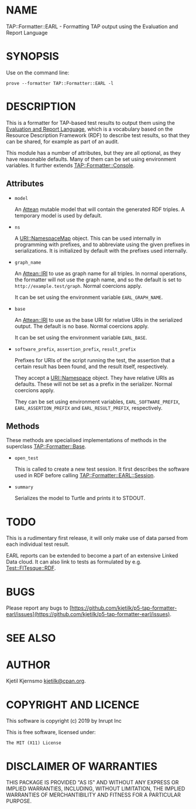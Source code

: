# NAME

TAP::Formatter::EARL - Formatting TAP output using the Evaluation and Report Language

# SYNOPSIS

Use on the command line:

    prove --formatter TAP::Formatter::EARL -l

# DESCRIPTION

This is a formatter for TAP-based test results to output them using
the [Evaluation and Report
Language](https://www.w3.org/TR/EARL10-Guide/), which is a vocabulary
based on the Resource Description Framework (RDF) to describe test
results, so that they can be shared, for example as part of an audit.

This module has a number of attributes, but they are all optional, as
they have reasonable defaults. Many of them can be set using
environment variables. It further extends [TAP::Formatter::Console](https://metacpan.org/pod/TAP::Formatter::Console).

## Attributes

- `model`

    An [Attean](https://metacpan.org/pod/Attean) mutable model that will contain the generated RDF
    triples. A temporary model is used by default.

- `ns`

    A [URI::NamespaceMap](https://metacpan.org/pod/URI::NamespaceMap) object. This can be used internally in
    programming with prefixes, and to abbreviate using the given prefixes
    in serializations. It is initialized by default with the prefixes used
    internally.

- `graph_name`

    An [Attean::IRI](https://metacpan.org/pod/Attean::IRI) to use as graph name for all triples. In normal
    operations, the formatter will not use the graph name, and so the
    default is set to `http://example.test/graph`. Normal coercions
    apply.

    It can be set using the environment variable `EARL_GRAPH_NAME`.

- `base`

    An [Attean::IRI](https://metacpan.org/pod/Attean::IRI) to use as the base URI for relative URIs in the
    serialized output. The default is no base. Normal coercions apply.

    It can be set using the environment variable `EARL_BASE`.

- `software_prefix`,  `assertion_prefix`, `result_prefix`

    Prefixes for URIs of the script running the test, the assertion that a
    certain result has been found, and the result itself, respectively.

    They accept a [URI::Namespace](https://metacpan.org/pod/URI::Namespace) object. They have relative URIs as
    defaults. These will not be set as a prefix in the serializer. Normal
    coercions apply.

    They can be set using environment variables, `EARL_SOFTWARE_PREFIX`,
    `EARL_ASSERTION_PREFIX` and `EARL_RESULT_PREFIX`, respectively.

## Methods

These methods are specialised implementations of methods in the
superclass [TAP::Formatter::Base](https://metacpan.org/pod/TAP::Formatter::Base).

- `open_test`

    This is called to create a new test session. It first describes the
    software used in RDF before calling [TAP::Formatter::EARL::Session](https://metacpan.org/pod/TAP::Formatter::EARL::Session).

- `summary`

    Serializes the model to Turtle and prints it to STDOUT.

# TODO

This is a rudimentary first release, it will only make use of data
parsed from each individual test result.

EARL reports can be extended to become a part of an extensive Linked
Data cloud. It can also link to tests as formulated by
e.g. [Test::FITesque::RDF](https://metacpan.org/pod/Test::FITesque::RDF).

# BUGS

Please report any bugs to
[https://github.com/kjetilk/p5-tap-formatter-earl/issues](https://github.com/kjetilk/p5-tap-formatter-earl/issues).

# SEE ALSO

# AUTHOR

Kjetil Kjernsmo <kjetilk@cpan.org>.

# COPYRIGHT AND LICENCE

This software is copyright (c) 2019 by Inrupt Inc

This is free software, licensed under:

    The MIT (X11) License

# DISCLAIMER OF WARRANTIES

THIS PACKAGE IS PROVIDED "AS IS" AND WITHOUT ANY EXPRESS OR IMPLIED
WARRANTIES, INCLUDING, WITHOUT LIMITATION, THE IMPLIED WARRANTIES OF
MERCHANTIBILITY AND FITNESS FOR A PARTICULAR PURPOSE.

